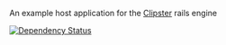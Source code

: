 An example host application for the [Clipster](https://github.com/kwbock/clipster) rails engine

[![Dependency Status](https://gemnasium.com/lightswitch05/clipster_host.png)](https://gemnasium.com/lightswitch05/clipster_host)